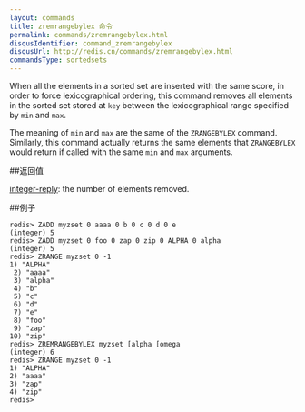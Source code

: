 ```yaml
---
layout: commands
title: zremrangebylex 命令
permalink: commands/zremrangebylex.html
disqusIdentifier: command_zremrangebylex
disqusUrl: http://redis.cn/commands/zremrangebylex.html
commandsType: sortedsets
---
```


When all the elements in a sorted set are inserted with the same score, in order to force lexicographical ordering, this command removes all elements in the sorted set stored at `key` between the lexicographical range specified by `min` and `max`.

The meaning of `min` and `max` are the same of the `ZRANGEBYLEX` command. Similarly, this command actually returns the same elements that `ZRANGEBYLEX` would return if called with the same `min` and `max` arguments.

##返回值

[integer-reply](/topics/protocol#integer-reply): the number of elements removed.

##例子

	redis> ZADD myzset 0 aaaa 0 b 0 c 0 d 0 e
	(integer) 5
	redis> ZADD myzset 0 foo 0 zap 0 zip 0 ALPHA 0 alpha
	(integer) 5
	redis> ZRANGE myzset 0 -1
	1) "ALPHA"
	 2) "aaaa"
	 3) "alpha"
	 4) "b"
	 5) "c"
	 6) "d"
	 7) "e"
	 8) "foo"
	 9) "zap"
	10) "zip"
	redis> ZREMRANGEBYLEX myzset [alpha [omega
	(integer) 6
	redis> ZRANGE myzset 0 -1
	1) "ALPHA"
	2) "aaaa"
	3) "zap"
	4) "zip"
	redis> 